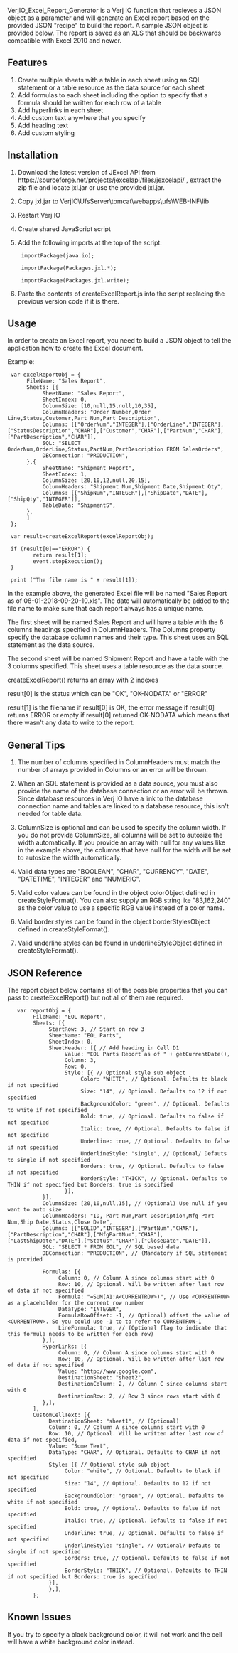 VerjIO_Excel_Report_Generator is a Verj IO function that recieves a JSON object as a parameter and will generate an Excel report based on the provided JSON "recipe" to build the report. A sample JSON object is provided below. The report is saved as an XLS that should be  backwards compatible with Excel 2010 and newer.

Features
--------
1. Create multiple sheets with a table in each sheet using an SQL statement or a table resource as the data source for each sheet
2. Add formulas to each sheet including the option to specify that a formula should be written for each row of a table
3. Add hyperlinks in each sheet
4. Add custom text anywhere that you specify
5. Add heading text
6. Add custom styling

Installation
------------
1. Download the latest version of JExcel API from https://sourceforge.net/projects/jexcelapi/files/jexcelapi/ , extract the zip file and locate jxl.jar or use the provided jxl.jar.
2. Copy jxl.jar to VerjIO\UfsServer\tomcat\webapps\ufs\WEB-INF\lib
3. Restart Verj IO
4. Create shared JavaScript script
5. Add the following imports at the top of the script:

        importPackage(java.io);
	
        importPackage(Packages.jxl.*);
	
        importPackage(Packages.jxl.write);
	
6. Paste the contents of createExcelReport.js into the script replacing the previous version code if it is there.

Usage
-----
In order to create an Excel report, you need to build a JSON object to tell the application how to create the Excel document.

Example:

     var excelReportObj = {
          FileName: "Sales Report",
          Sheets: [{ 
               SheetName: "Sales Report", 
               SheetIndex: 0,
               ColumnSize: [10,null,15,null,10,35], 
               ColumnHeaders: "Order Number,Order Line,Status,Customer,Part Num,Part Description",
               Columns: [["OrderNum","INTEGER"],["OrderLine","INTEGER"],["StatusDescription","CHAR"],["Customer","CHAR"],["PartNum","CHAR"],["PartDescription","CHAR"]],
               SQL: "SELECT OrderNum,OrderLine,Status,PartNum,PartDescription FROM SalesOrders",
               DBConnection: "PRODUCTION",
          },{ 
               SheetName: "Shipment Report", 
               SheetIndex: 1,
               ColumnSize: [20,10,12,null,20,15], 
               ColumnHeaders: "Shipment Num,Shipment Date,Shipment Qty",
               Columns: [["ShipNum","INTEGER"],["ShipDate","DATE"],["ShipQty","INTEGER"]],
               TableData: "ShipmentS",
          },
          ]
     };
     
     var result=createExcelReport(excelReportObj);

     if (result[0]=="ERROR") {
	        return result[1];
	        event.stopExecution();
     }
     
     print ("The file name is " + result[1]);

In the example above, the generated Excel file will be named "Sales Report as of 08-01-2018-09-20-10.xls". The date will automatically be added to the file name to make sure that each report always has a unique name.

The first sheet will be named Sales Report and will have a table with the 6 columns headings specified in ColumnHeaders. The Columns property specify the database column names and their type. This sheet uses an SQL statement as the data source.

The second sheet will be named Shipment Report and have a table with the 3 columns specified. This sheet uses a table resource as the data source.

createExcelReport() returns an array with 2 indexes

result[0] is the status which can be "OK", "OK-NODATA" or "ERROR"

result[1] is the filename if result[0] is OK, the error message if result[0] returns ERROR or empty if result[0] returned OK-NODATA which means that there wasn't any data to write to the report.

General Tips
------------
1. The number of columns specified in ColumnHeaders must match the number of arrays provided in Columns or an error will be thrown.

2. When an SQL statement is provided as a data source, you must also provide the name of the database connection or an error will be thrown. Since database resources in Verj IO have a link to the database connection name and tables are linked to a database resource, this isn't needed for table data.

3. ColumnSize is optional and can be used to specify the column width. If you do not provide ColumnSize, all columns will be set to autosize the width automatically. If you provide an array with null for any values like in the example above, the columns that have null for the width will be set to autosize the width automatically.

4. Valid data types are "BOOLEAN", "CHAR", "CURRENCY", "DATE", "DATETIME", "INTEGER" and "NUMERIC".

5. Valid color values can be found in the object colorObject defined in createStyleFormat(). You can also supply an RGB string ike "83,162,240" as the color value to use a specific RGB value instead of a color name.

6. Valid border styles can be found in the object borderStylesObject defined in createStyleFormat(). 

7. Valid underline styles can be found in underlineStyleObject defined in createStyleFormat().

JSON Reference
--------------
The report object below contains all of the possible properties that you can pass to createExcelReport()
but not all of them are required.

       var reportObj = {
            FileName: "EOL Report",
            Sheets: [{ 
                 StartRow: 3, // Start on row 3
                 SheetName: "EOL Parts",
                 SheetIndex: 0,
                 SheetHeader: [{ // Add heading in Cell D1
                      Value: "EOL Parts Report as of " + getCurrentDate(),
                      Column: 3,
                      Row: 0,
                      Style: [{ // Optional style sub object
                           Color: "WHITE", // Optional. Defaults to black if not specified
                           Size: "14", // Optional. Defaults to 12 if not specified
                           BackgroundColor: "green", // Optional. Defaults to white if not specified
                           Bold: true, // Optional. Defaults to false if not specified
                           Italic: true, // Optional. Defaults to false if not specified
                           Underline: true, // Optional. Defaults to false if not specified
                           UnderlineStyle: "single", // Optional/ Defauts to single if not specified
                           Borders: true, // Optional. Defaults to false if not specified
                           BorderStyle: "THICK", // Optional. Defaults to THIN if not specified but Borders: true is specified
                      }],
               }], 
               ColumnSize: [20,10,null,15], // (Optional) Use null if you want to auto size         
               ColumnHeaders: "ID, Part Num,Part Description,Mfg Part Num,Ship Date,Status,Close Date",
               Columns: [["EOLID","INTEGER"],["PartNum","CHAR"],["PartDescription","CHAR"],["MfgPartNum","CHAR"],["LastShipDate","DATE"],["Status","CHAR"],["CloseDate","DATE"]],
               SQL: "SELECT * FROM EOL", // SQL based data
               DBConnection: "PRODUCTION", // (Mandatory if SQL statement is provided
          
               Formulas: [{
                    Column: 0, // Column A since columns start with 0
                    Row: 10, // Optional. Will be written after last row of data if not specified               
                    Formula: "=SUM(A1:A<CURRENTROW>)", // Use <CURRENTROW> as a placeholder for the current row number
                    DataType: "INTEGER",
                    FormulaRowOffset: -1, // Optional) offset the value of <CURRENTROW>. So you could use -1 to to refer to CURRENTROW-1
                    LineFormula: true, // (Optional flag to indicate that this formula needs to be written for each row)
               },],
               HyperLinks: [{
                    Column: 0, // Column A since columns start with 0
                    Row: 10, // Optional. Will be written after last row of data if not specified               
                    Value: "http://www.google.com",
                    DestinationSheet: "sheet2",
                    DestinationColumn: 2, // Column C since columns start with 0
                    DestinationRow: 2, // Row 3 since rows start with 0
               },],
            ],
            CustomCellText: [{
                 DestinationSheet: "sheet1", // (Optional)
                 Column: 0, // Column A since columns start with 0
                 Row: 10, // Optional. Will be written after last row of data if not specified,
                 Value: "Some Text",
                 DataType: "CHAR", // Optional. Defaults to CHAR if not specified
                 Style: [{ // Optional style sub object
                      Color: "white", // Optional. Defaults to black if not specified
                      Size: "14", // Optional. Defaults to 12 if not specified
                      BackgroundColor: "green", // Optional. Defaults to white if not specified
                      Bold: true, // Optional. Defaults to false if not specified
                      Italic: true, // Optional. Defaults to false if not specified
                      Underline: true, // Optional. Defaults to false if not specified
                      UnderlineStyle: "single", // Optional/ Defauts to single if not specified
                      Borders: true, // Optional. Defaults to false if not specified
                      BorderStyle: "THICK", // Optional. Defaults to THIN if not specified but Borders: true is specified
                 }],
                 },],
            };

Known Issues
------------
If you try to specify a black background color, it will not work and the cell will have a white background color instead.
